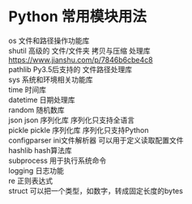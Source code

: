 # Python 常用模块用法

os     文件和路径操作功能库   
shutil      高级的 文件/文件夹 拷贝与压缩 处理库  https://www.jianshu.com/p/7846b6cbe4c8  
pathlib  Py3.5后支持的 文件路径处理库  
sys    系统和环境相关功能库  
time        时间库  
datetime    日期处理库  
random      随机数库  
json     json 序列化库   序列化只支持全语言  
pickle   pickle 序列化库 序列化只支持Python  
configparser   ini文件解析器  可以用于定义读取配置文件  
hashlib        hash算法库  
subprocess     用于执行系统命令  
logging     日志功能  
re          正则表达式  
struct      可以把一个类型，如数字，转成固定长度的bytes



